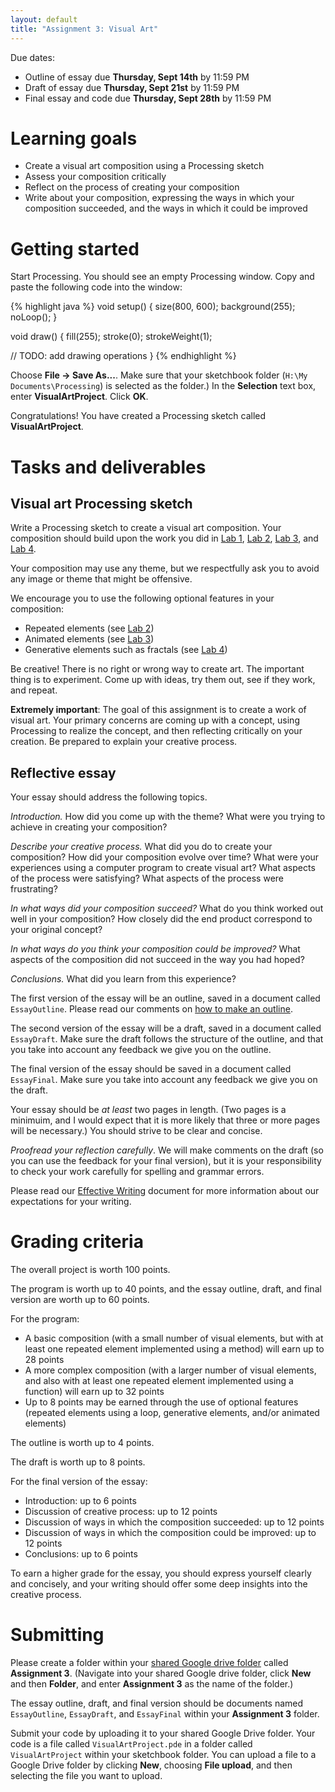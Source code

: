 ```yaml
---
layout: default
title: "Assignment 3: Visual Art"
---
```


Due dates:

* Outline of essay due **Thursday, Sept 14th** by 11:59 PM
* Draft of essay due **Thursday, Sept 21st** by 11:59 PM
* Final essay and code due **Thursday, Sept 28th** by 11:59 PM

# Learning goals

* Create a visual art composition using a Processing sketch
* Assess your composition critically
* Reflect on the process of creating your composition
* Write about your composition, expressing the ways in which your composition succeeded, and the ways in which it could be improved

# Getting started

Start Processing.  You should see an empty Processing window.  Copy and paste the following code into the window:

{% highlight java %}
void setup() {
  size(800, 600);
  background(255);
  noLoop();
}

void draw() {
  fill(255);
  stroke(0);
  strokeWeight(1);
  
  // TODO: add drawing operations
}
{% endhighlight %}

Choose **File &rarr; Save As...**.  Make sure that your sketchbook folder (`H:\My Documents\Processing`) is selected as the folder.)  In the **Selection** text box, enter **VisualArtProject**.  Click **OK**.

Congratulations!  You have created a Processing sketch called **VisualArtProject**.

# Tasks and deliverables

## Visual art Processing sketch

Write a Processing sketch to create a visual art composition.  Your composition should build upon the work you did in [Lab 1](../labs/lab01.html), [Lab 2](../labs/lab02.html), [Lab 3](../labs/lab03.html), and [Lab 4](../labs/lab04.html).

Your composition may use any theme, but we respectfully ask you to avoid any image or theme that might be offensive.

We encourage you to use the following optional features in your composition:

* Repeated elements (see [Lab 2](../labs/lab02.html))
* Animated elements (see [Lab 3](../labs/lab03.html))
* Generative elements such as fractals (see [Lab 4](../labs/lab04.html))

Be creative!  There is no right or wrong way to create art.  The important thing is to experiment.  Come up with ideas, try them out, see if they work, and repeat.

**Extremely important**: The goal of this assignment is to create a work of visual art.  Your primary concerns are coming up with a concept, using Processing to realize the concept, and then reflecting critically on your creation.  Be prepared to explain your creative process.

## Reflective essay

Your essay should address the following topics.

*Introduction.*  How did you come up with the theme? What were you trying to achieve in creating your composition?

*Describe your creative process.*  What did you do to create your composition?   How did your composition evolve over time?  What were your experiences using a computer program to create visual art?  What aspects of the process were satisfying?  What aspects of the process were frustrating?

*In what ways did your composition succeed?*  What do you think worked out well in your composition?  How closely did the end product correspond to your original concept?

*In what ways do you think your composition could be improved?*  What aspects of the composition did not succeed in the way you had hoped?

*Conclusions.*  What did you learn from this experience?

The first version of the essay will be an outline, saved in a document called `EssayOutline`.  Please read our comments on [how to make an outline](../outcomes/outline.html).

The second version of the essay will be a draft, saved in a document called `EssayDraft`.  Make sure the draft follows the structure of the outline, and that you take into account any feedback we give you on the outline.

The final version of the essay should be saved in a document called `EssayFinal`.  Make sure you take into account any feedback we give you on the draft.

Your essay should be *at least* two pages in length.  (Two pages is a minimuim, and I would expect that it is more likely that three or more pages will be necessary.)  You should strive to be clear and concise.

*Proofread your reflection carefully*.  We will make comments on the draft (so you can use the feedback for your final version), but it is your responsibility to check your work carefully for spelling and grammar errors.

Please read our [Effective Writing](../outcomes/writing.html) document for more information about our expectations for your writing.

# Grading criteria

The overall project is worth 100 points.

The program is worth up to 40 points, and the essay outline, draft, and final version are worth up to 60 points.

For the program:

* A basic composition (with a small number of visual elements, but with at least one repeated element implemented using a method) will earn up to 28 points
* A more complex composition (with a larger number of visual elements, and also with at least one repeated element implemented using a function) will earn up to 32 points
* Up to 8 points may be earned through the use of optional features (repeated elements using a loop, generative elements, and/or animated elements)

The outline is worth up to 4 points.

The draft is worth up to 8 points.

For the final version of the essay:

* Introduction: up to 6 points
* Discussion of creative process: up to 12 points
* Discussion of ways in which the composition succeeded: up to 12 points
* Discussion of ways in which the composition could be improved: up to 12 points
* Conclusions: up to 6 points

To earn a higher grade for the essay, you should express yourself clearly and concisely, and your writing should offer some deep insights into the creative process.

# Submitting

Please create a folder within your [shared Google drive folder](assign00.html) called **Assignment 3**.  (Navigate into your shared Google drive folder, click **New** and then **Folder**, and enter **Assignment 3** as the name of the folder.)

The essay outline, draft, and final version should be documents named `EssayOutline`, `EssayDraft`, and `EssayFinal` within your **Assignment 3** folder.

Submit your code by uploading it to your shared Google Drive folder.  Your code is a file called `VisualArtProject.pde` in a folder called `VisualArtProject` within your sketchbook folder.  You can upload a file to a Google Drive folder by clicking **New**, choosing **File upload**, and then selecting the file you want to upload.
